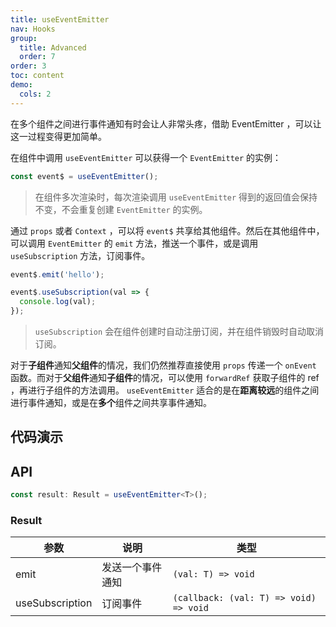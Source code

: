 ```yaml
---
title: useEventEmitter
nav: Hooks
group:
  title: Advanced
  order: 7
order: 3
toc: content
demo:
  cols: 2
---
```


在多个组件之间进行事件通知有时会让人非常头疼，借助 EventEmitter ，可以让这一过程变得更加简单。

在组件中调用 `useEventEmitter` 可以获得一个 `EventEmitter` 的实例：

```js
const event$ = useEventEmitter();
```

> 在组件多次渲染时，每次渲染调用 `useEventEmitter` 得到的返回值会保持不变，不会重复创建 `EventEmitter` 的实例。

通过 `props` 或者 `Context` ，可以将 `event$` 共享给其他组件。然后在其他组件中，可以调用 `EventEmitter` 的 `emit` 方法，推送一个事件，或是调用 `useSubscription` 方法，订阅事件。

```js
event$.emit('hello');
```

```js
event$.useSubscription(val => {
  console.log(val);
});
```

> `useSubscription` 会在组件创建时自动注册订阅，并在组件销毁时自动取消订阅。

对于**子组件**通知**父组件**的情况，我们仍然推荐直接使用 `props` 传递一个 `onEvent` 函数。而对于**父组件**通知**子组件**的情况，可以使用 `forwardRef` 获取子组件的 ref ，再进行子组件的方法调用。 `useEventEmitter` 适合的是在**距离较远**的组件之间进行事件通知，或是在**多个**组件之间共享事件通知。

## 代码演示

<code src="./demo/demo1.tsx"></code>

## API

```typescript
const result: Result = useEventEmitter<T>();
```

### Result

| 参数            | 说明             | 类型                                   |
| --------------- | ---------------- | -------------------------------------- |
| emit            | 发送一个事件通知 | `(val: T) => void`                     |
| useSubscription | 订阅事件         | `(callback: (val: T) => void) => void` |
